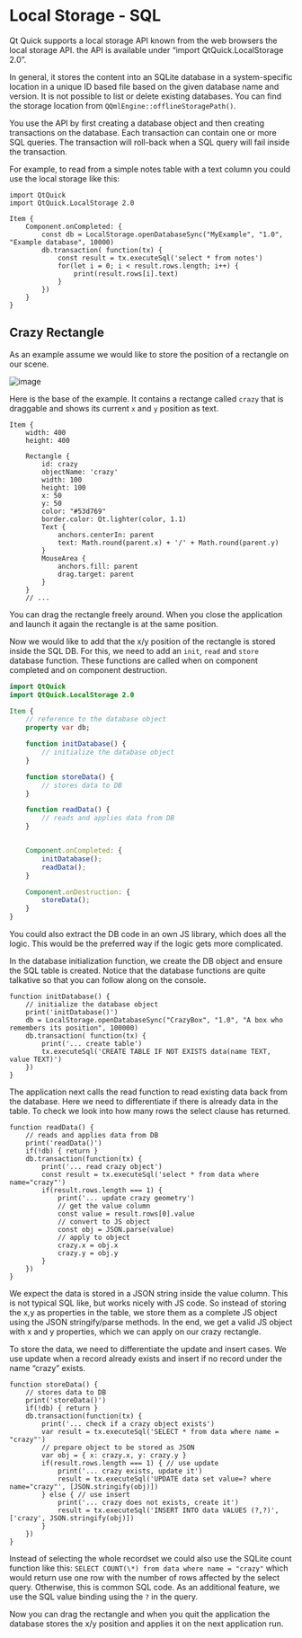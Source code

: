 # Local Storage - SQL

Qt Quick supports a local storage API known from the web browsers the local storage API. the API is available under “import QtQuick.LocalStorage 2.0”.

In general, it stores the content into an SQLite database in a system-specific location in a unique ID based file based on the given database name and version. It is not possible to list or delete existing databases. You can find the storage location from `QQmlEngine::offlineStoragePath()`.

You use the API by first creating a database object and then creating transactions on the database. Each transaction can contain one or more SQL queries. The transaction will roll-back when a SQL query will fail inside the transaction.

For example, to read from a simple notes table with a text column you could use the local storage like this:

```
import QtQuick
import QtQuick.LocalStorage 2.0

Item {
    Component.onCompleted: {
        const db = LocalStorage.openDatabaseSync("MyExample", "1.0", "Example database", 10000)
        db.transaction( function(tx) {
            const result = tx.executeSql('select * from notes')
            for(let i = 0; i < result.rows.length; i++) {
                print(result.rows[i].text)
            }
        })
    }
}
```

## Crazy Rectangle

As an example assume we would like to store the position of a rectangle on our scene.

![image](images/crazy\_rect.png)

Here is the base of the example. It contains a rectange called `crazy` that is draggable and shows its current `x` and `y` position as text.

```
Item {
    width: 400
    height: 400

    Rectangle {
        id: crazy
        objectName: 'crazy'
        width: 100
        height: 100
        x: 50
        y: 50
        color: "#53d769"
        border.color: Qt.lighter(color, 1.1)
        Text {
            anchors.centerIn: parent
            text: Math.round(parent.x) + '/' + Math.round(parent.y)
        }
        MouseArea {
            anchors.fill: parent
            drag.target: parent
        }
    }
    // ...
```

You can drag the rectangle freely around. When you close the application and launch it again the rectangle is at the same position.

Now we would like to add that the x/y position of the rectangle is stored inside the SQL DB. For this, we need to add an `init`, `read` and `store` database function. These functions are called when on component completed and on component destruction.

```qml
import QtQuick
import QtQuick.LocalStorage 2.0

Item {
    // reference to the database object
    property var db;

    function initDatabase() {
        // initialize the database object
    }

    function storeData() {
        // stores data to DB
    }

    function readData() {
        // reads and applies data from DB
    }


    Component.onCompleted: {
        initDatabase();
        readData();
    }

    Component.onDestruction: {
        storeData();
    }
}
```

You could also extract the DB code in an own JS library, which does all the logic. This would be the preferred way if the logic gets more complicated.

In the database initialization function, we create the DB object and ensure the SQL table is created. Notice that the database functions are quite talkative so that you can follow along on the console.

```
function initDatabase() {
    // initialize the database object
    print('initDatabase()')
    db = LocalStorage.openDatabaseSync("CrazyBox", "1.0", "A box who remembers its position", 100000)
    db.transaction( function(tx) {
        print('... create table')
        tx.executeSql('CREATE TABLE IF NOT EXISTS data(name TEXT, value TEXT)')
    })
}
```

The application next calls the read function to read existing data back from the database. Here we need to differentiate if there is already data in the table. To check we look into how many rows the select clause has returned.

```
function readData() {
    // reads and applies data from DB
    print('readData()')
    if(!db) { return }
    db.transaction(function(tx) {
        print('... read crazy object')
        const result = tx.executeSql('select * from data where name="crazy"')
        if(result.rows.length === 1) {
            print('... update crazy geometry')
            // get the value column
            const value = result.rows[0].value
            // convert to JS object
            const obj = JSON.parse(value)
            // apply to object
            crazy.x = obj.x
            crazy.y = obj.y
        }
    })
}
```

We expect the data is stored in a JSON string inside the value column. This is not typical SQL like, but works nicely with JS code. So instead of storing the x,y as properties in the table, we store them as a complete JS object using the JSON stringify/parse methods. In the end, we get a valid JS object with x and y properties, which we can apply on our crazy rectangle.

To store the data, we need to differentiate the update and insert cases. We use update when a record already exists and insert if no record under the name “crazy” exists.

```
function storeData() {
    // stores data to DB
    print('storeData()')
    if(!db) { return }
    db.transaction(function(tx) {
        print('... check if a crazy object exists')
        var result = tx.executeSql('SELECT * from data where name = "crazy"')
        // prepare object to be stored as JSON
        var obj = { x: crazy.x, y: crazy.y }
        if(result.rows.length === 1) { // use update
            print('... crazy exists, update it')
            result = tx.executeSql('UPDATE data set value=? where name="crazy"', [JSON.stringify(obj)])
        } else { // use insert
            print('... crazy does not exists, create it')
            result = tx.executeSql('INSERT INTO data VALUES (?,?)', ['crazy', JSON.stringify(obj)])
        }
    })
}
```

Instead of selecting the whole recordset we could also use the SQLite count function like this: `SELECT COUNT(\*) from data where name = "crazy"` which would return use one row with the number of rows affected by the select query. Otherwise, this is common SQL code. As an additional feature, we use the SQL value binding using the `?` in the query.

Now you can drag the rectangle and when you quit the application the database stores the x/y position and applies it on the next application run.
